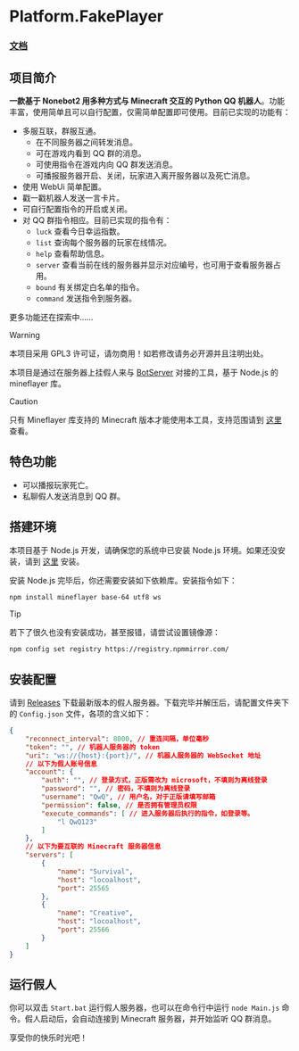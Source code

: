 # Platform.FakePlayer

### [**文档**](https://qqbot.bugjump.xyz/文档/安装插件/McdReforged.html)

## 项目简介

**一款基于 Nonebot2 用多种方式与 Minecraft 交互的 Python QQ 机器人**。功能丰富，使用简单且可以自行配置，仅需简单配置即可使用。目前已实现的功能有：

- 多服互联，群服互通。
    - 在不同服务器之间转发消息。
    - 可在游戏内看到 QQ 群的消息。
    - 可使用指令在游戏内向 QQ 群发送消息。
    - 可播报服务器开启、关闭，玩家进入离开服务器以及死亡消息。
- 使用 WebUi 简单配置。
- 戳一戳机器人发送一言卡片。
- 可自行配置指令的开启或关闭。
- 对 QQ 群指令相应。目前已实现的指令有：
    - `luck` 查看今日幸运指数。
    - `list` 查询每个服务器的玩家在线情况。
    - `help` 查看帮助信息。
    - `server` 查看当前在线的服务器并显示对应编号，也可用于查看服务器占用。
    - `bound` 有关绑定白名单的指令。
    - `command` 发送指令到服务器。

更多功能还在探索中……

> [!WARNING]
> 本项目采用 GPL3 许可证，请勿商用！如若修改请务必开源并且注明出处。

本项目是通过在服务器上挂假人来与 [BotServer](https://github.com/Minecraft-QQBot/BotServer) 对接的工具，基于 Node.js 的 mineflayer 库。

> [!CAUTION]
> 只有 Mineflayer 库支持的 Minecraft 版本才能使用本工具，支持范围请到 [这里](https://prismarinejs.github.io/mineflayer/#/zh/README_ZH_CN?id=特点) 查看。

## 特色功能

- 可以播报玩家死亡。
- 私聊假人发送消息到 QQ 群。

## 搭建环境

本项目基于 Node.js 开发，请确保您的系统中已安装 Node.js 环境。如果还没安装，请到 [这里](https://nodejs.org/zh-cn/download/package-manager) 安装。

安装 Node.js 完毕后，你还需要安装如下依赖库。安装指令如下：

```bash
npm install mineflayer base-64 utf8 ws
```

> [!TIP]
> 若下了很久也没有安装成功，甚至报错，请尝试设置镜像源：
> ```bash
> npm config set registry https://registry.npmmirror.com/
> ```

## 安装配置

请到 [Releases](https://github.com/Minecraft-QQBot/Platform.FakePlayer/releases) 下载最新版本的假人服务器。下载完毕并解压后，请配置文件夹下的 `Config.json` 文件，各项的含义如下：

```json
{
    "reconnect_interval": 8000, // 重连间隔，单位毫秒
    "token": "", // 机器人服务器的 token
    "uri": "ws://{host}:{port}/", // 机器人服务器的 WebSocket 地址
    // 以下为假人账号信息
    "account": {
        "auth": "", // 登录方式，正版需改为 microsoft，不填则为离线登录
        "password": "", // 密码，不填则为离线登录
        "username": "QwQ", // 用户名，对于正版请填写邮箱
        "permission": false, // 是否拥有管理员权限
        "execute_commands": [ // 进入服务器后执行的指令，如登录等。
            "l QwQ123"
        ]
    },
    // 以下为要互联的 Minecraft 服务器信息
    "servers": [
        {
            "name": "Survival",
            "host": "locoalhost",
            "port": 25565
        },
        {
            "name": "Creative",
            "host": "locoalhost",
            "port": 25566
        }
    ]
}
```

## 运行假人

你可以双击 `Start.bat` 运行假人服务器，也可以在命令行中运行 `node Main.js` 命令。假人启动后，会自动连接到 Minecraft 服务器，并开始监听 QQ 群消息。

享受你的快乐时光吧！
